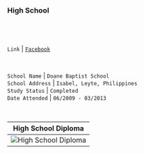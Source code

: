 ### High School
#

<br />

`Link` | [`Facebook`](https://www.facebook.com/doanebaptistschool/)

<br />

`School Name` | `Doane Baptist School` <br />
`School Address` | `Isabel, Leyte, Philippines` <br />
`Study Status` | `Completed` <br />
`Date Attended` | `06/2009 - 03/2013` <br />

<br />

| High School Diploma |
| ------------------- |
| ![High School Diploma](https://github.com/user-attachments/assets/22d9eb56-f67a-4e8c-9c66-678b489ec176) |

<br />
